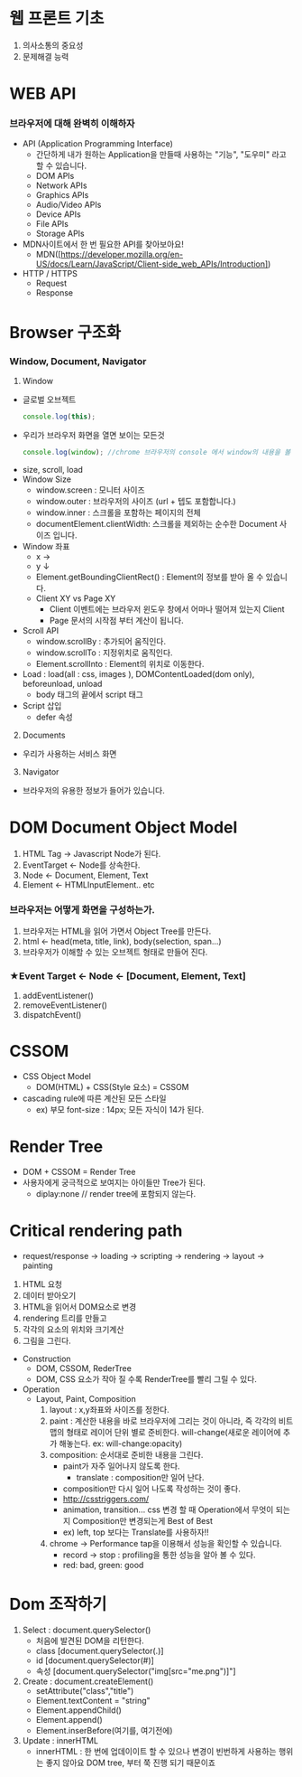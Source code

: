 # 웹 프론트 기초

1. 의사소통의 중요성
2. 문제해결 능력

# WEB API

### 브라우저에 대해 완벽히 이해하자

- API (Application Programming Interface)
  - 간단하게 내가 원하는 Application을 만들때 사용하는 "기능", "도우미" 라고 할 수 있습니다.
  - DOM APIs
  - Network APIs
  - Graphics APIs
  - Audio/Video APIs
  - Device APIs
  - File APIs
  - Storage APIs
- MDN사이트에서 한 번 필요한 API를 찾아보아요!
  - MDN([https://developer.mozilla.org/en-US/docs/Learn/JavaScript/Client-side_web_APIs/Introduction])
- HTTP / HTTPS
  - Request
  - Response

# Browser 구조화

### Window, Document, Navigator

1. Window

- 글로벌 오브젝트
  ```javascript
  console.log(this);
  ```
- 우리가 브라우저 화면을 열면 보이는 모든것
  ```javascript
  console.log(window); //chrome 브라우저의 console 에서 window의 내용을 볼 수 있습니다.
  ```
- size, scroll, load
- Window Size
  - window.screen : 모니터 사이즈
  - window.outer : 브라우저의 사이즈 (url + 텝도 포함합니다.)
  - window.inner : 스크롤을 포함하는 페이지의 전체
  - documentElement.clientWidth: 스크롤을 제외하는 순수한 Document 사이즈 입니다.
- Window 좌표
  - x →
  - y ↓
  - Element.getBoundingClientRect() : Element의 정보를 받아 올 수 있습니다.
  - Client XY vs Page XY
    - Client 이벤트에는 브라우저 윈도우 창에서 어마나 떨어져 있는지 Client
    - Page 문서의 시작점 부터 계산이 됩니다.
- Scroll API
  - window.scrollBy : 추가되어 움직인다.
  - window.scrollTo : 지정위치로 움직인다.
  - Element.scrollInto : Element의 위치로 이동한다.
- Load : load(all : css, images ), DOMContentLoaded(dom only), beforeunload, unload
  - body 태그의 끝에서 script 태그
- Script 삽입
  - defer 속성

2. Documents

- 우리가 사용하는 서비스 화면

3. Navigator

- 브라우저의 유용한 정보가 들어가 있습니다.

# DOM Document Object Model

1. HTML Tag -> Javascript Node가 된다.
2. EventTarget <- Node를 상속한다.
3. Node <- Document, Element, Text
4. Element <- HTMLInputElement.. etc

### 브라우저는 어떻게 화면을 구성하는가.

1. 브라우저는 HTML을 읽어 가면서 Object Tree를 만든다.
2. html <- head(meta, title, link), body(selection, span...)
3. 브라우저가 이해할 수 있는 오브젝트 형태로 만들어 진다.

### ★Event Target <- Node <- [Document, Element, Text]

1. addEventListener()
2. removeEventListener()
3. dispatchEvent()

# CSSOM

- CSS Object Model
  - DOM(HTML) + CSS(Style 요소) = CSSOM
- cascading rule에 따른 계산된 모든 스타일
  - ex) 부모 font-size : 14px; 모든 자식이 14가 된다.

# Render Tree

- DOM + CSSOM = Render Tree
- 사용자에게 궁극적으로 보여지는 아이들만 Tree가 된다.
  - diplay:none // render tree에 포함되지 않는다.

# Critical rendering path

- request/response -> loading -> scripting -> rendering -> layout -> painting

1. HTML 요청
2. 데이터 받아오기
3. HTML을 읽어서 DOM요소로 변경
4. rendering 트리를 만들고
5. 각각의 요소의 위치와 크기계산
6. 그림을 그린다.

- Construction
  - DOM, CSSOM, RederTree
  - DOM, CSS 요소가 작아 질 수록 RenderTree를 빨리 그릴 수 있다.
- Operation
  - Layout, Paint, Composition
    1. layout : x,y좌표와 사이즈를 정한다.
    2. paint : 계산한 내용을 바로 브라우저에 그리는 것이 아니라, 즉 각각의 비트맵의 형태로 레이어 단위 별로 준비한다. will-change(새로운 레이어에 추가 해놓는다. ex: will-change:opacity)
    3. composition: 순서대로 준비한 내용을 그린다.
        - paint가 자주 일어나지 않도록 한다.
          - translate : composition만 일어 난다.
        - composition만 다시 일어 나도록 작성하는 것이 좋다.
        - http://csstriggers.com/
        - animation, transition... css 변경 할 때 Operation에서 무엇이 되는지 Composition만 변경되는게 Best of Best
        - ex) left, top 보다는 Translate를 사용하자!!
    4. chrome -> Performance tap을 이용해서 성능을 확인할 수 있습니다.
        - record -> stop : profiling을 통한 성능을 알아 볼 수 있다.
        - red: bad, green: good

# Dom 조작하기
1. Select : document.querySelector()
    - 처음에 발견된 DOM을 리턴한다. 
    - class [document.querySelector(.)]
    - id [document.querySelector(#)]
    - 속성 [document.querySelector("img[src="me.png")]"]
2. Create : document.createElement()
    - setAttribute("class","title")
    - Element.textContent = "string"
    - Element.appendChild()
    - Element.append()
    - Element.inserBefore(여기를, 여기전에)
3. Update : innerHTML
    - innerHTML : 한 번에 업데이이트 할 수 있으나 변경이 빈번하게 사용하는 행위는 좋지 않아요 DOM tree, 부터 쭉 진행 되기 때문이죠

